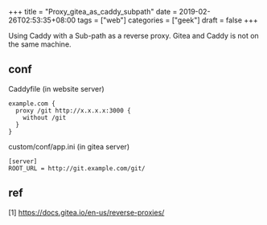 +++
title = "Proxy_gitea_as_caddy_subpath"
date = 2019-02-26T02:53:35+08:00
tags = ["web"]
categories = ["geek"]
draft = false
+++

Using Caddy with a Sub-path as a reverse proxy.
Gitea and Caddy is not on the same machine.

<!--more-->

## conf

Caddyfile (in website server)

```
example.com {
  proxy /git http://x.x.x.x:3000 {
    without /git
  }
}
```

custom/conf/app.ini (in gitea server)

```
[server]
ROOT_URL = http://git.example.com/git/
```

## ref

[1] https://docs.gitea.io/en-us/reverse-proxies/
